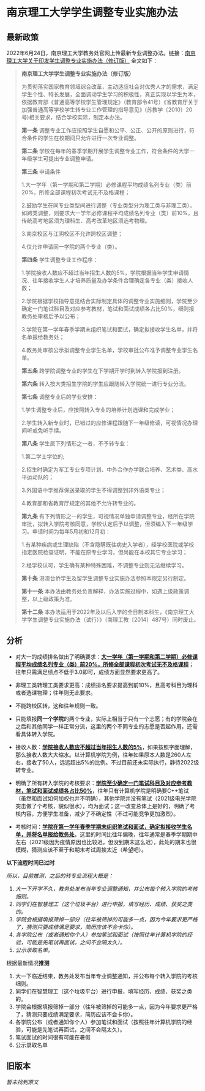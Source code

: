 # 南京理工大学学生调整专业实施办法

## 最新政策

2022年6月24日，南京理工大学教务处官网上传最新专业调整办法。链接：[南京理工大学关于印发学生调整专业实施办法（修订版）](https://jwc.njust.edu.cn/8e/c3/c1190a298691/page.htm)  全文如下：

>**南京理工大学学生调整专业实施办法（修订版）**
>
>
>
>为贯彻落实国家教育领域综合改革，主动适应社会对优秀人才的需求，满足学生个性、特长发展，全面调动学生学习的积极性，真正实现以学生为本，依据教育部《普通高等学校学生管理规定》（教育部令41号）《省教育厅关于加强普通高等学校学生转专业工作管理的指导意见》(苏教学〔2010〕20号)相关要求，结合学校实际，制定本办法。
>
>
>
>**第一条** 调整专业工作应按照学生自愿和公平、公正、公开的原则进行，符合条件的学生在校期间只允许进行一次专业调整。
>
>
>
>**第二条** 学校在每年的春季学期开展学生调整专业工作，符合条件的大学一年级学生可提出专业调整申请。
>
>
>
>**第三条** 申请条件
>
>1.大一学年（第一学期和第二学期）必修课程平均成绩名列专业（类）前20%，所修全部课程初次考试无不及格课程；
>
>2.鼓励学生在同专业类型间进行调整（专业类型分为理工类与非理工类）。如跨类调整，则要求大一学年必修课程平均成绩名列专业（类）前10%，且传统高考地区须为理科生、高考改革地区须选考物理。
>
>3.南京校区与江阴校区不允许跨校区调整；
>
>4.仅允许申请同一学院的两个专业（类）。
>
>
>
>**第四条** 学生调整专业工作程序：
>
>1.学院接收人数应不超过当年招生人数的5%，学院根据当年学生申请情况、往年接收学生人才培养质量及办学条件合理确定各专业（类）接收人数；
>
>2.学院根据学校指导意见结合实际制定具体的调整专业实施细则，学院至少确定一门笔试科目及对应参考教材，笔试和面试成绩各占比50%，细则报教务处审核后予以公布；
>
>3.学院在第一学年春季学期末组织笔试和面试，确定拟接收学生名单，并将名单报给教务处；
>
>4.教务处审核公示拟调整专业学生名单，学校审批公布准予调整专业学生名单。
>
>
>
>**第五条** 跨学院调整专业的学生在下学期开学时到转入学院报到注册。
>
>
>
>**第六条** 转入按大类招生学院的学生应跟随转入学院统一进行专业分流。
>
>
>
>**第七条** 调整专业后的学业安排：
>
>1.学生调整专业后，应按照转入专业的培养计划选课和完成学业；
>
>2.学生转入新专业时，已错过的应修课程跟随下一年级修读，可视情况办理间听或免听手续。
>
>
>
>**第八条** 学生属下列情形之一者，不予转专业：
>
>1.第二学士学位的;
>
>2.招生时确定为军工专业专项计划、中外合作办学联合培养、艺术类、高水平运动队的；
>
>3.外国语中学推荐保送录取的学生不得调整到非外语类专业；
>
>4.教育部和省教育厅规定的其他不允许转专业的。
>
>
>
>**第九条** 有下列情形之一的学生，可视情况单独申请调整专业，经所在学院审批，拟转入学院考核同意，学校认定后予以调整，但须编入下一年级学习。申请时间为每年5月初和12月初：
>
>1.有某种疾病或生理缺陷（不含隐瞒既往病史入学者），经学校医院或学校指定医院检查证明，不能在原专业学习，但尚能在本校其它专业学习；
>
>2.经学校认可，学生确有某种特殊困难，不调整专业则无法继续学习。
>
>
>
>**第十条** 港澳台侨学生及留学生调整专业实施办法参照本规定另行制定。
>
>
>
>**第十一条** 本办法由教务处负责解释，办法实施过程中，如遇上级政策调整，以上级政策为准。
>
>
>
>**第十二条** 本办法适用于2022年及以后入学的全日制本科生，《南京理工大学学生调整专业实施办法（试行）》（南理工教〔2014〕487号）同时废止。

## 分析

- 对大一的成绩排名做出了明确要求：**<u>大一学年（第一学期和第二学期）必修课程平均成绩名列专业（类）前20%，所修全部课程初次考试无不及格课程</u>**；往年只需满足绩点不低于3.0即可，成绩方面显然要求更高了。



- 非理工类转理工类要求更高：成绩排名要求提高到前10%，且高考科目为理科或者选课物理；往年则无此要求。



- 不能跨校区转，这和往年规则一致。



- 只能填报**同一个学院**的两个专业，实际上相当于只有一个志愿；有的学院会在之后和其他同学一样正常分流，这里的两个不同专业的志愿是否起作用，还需看具体转入学院。



- 接收人数：**<u>学院接收人数应不超过当年招生人数的5%</u>**，如果按照字面理解，那么接收人数大大缩水。以计算机学院为例，往年如果原本人数是260人左右，接收了50人，远远超出5%的比例。不过目前还未实际执行，静待2022级转专业。



- 明确了所有转入学院的考核要求：**<u>学院至少确定一门笔试科目及对应参考教材，笔试和面试成绩各占比50%</u>**，往年只有计算机学院是明确要C++笔试（虽然和面试如何加权也并不明确），其他学院并没有笔试（2021级电光学院突击做了个考核，貌似很水），均为面试；这一改变总体上是好的，明确了考核内容，方便学生准备，减少了不确定性（不过可能竞争更加激烈）。



- 考核时间：**<u>学院在第一学年春季学期末组织笔试和面试，确定拟接收学生名单，并将名单报给教务处</u>**，这里的时间比往年偏晚，往年通常是春季学期期中左右（2021级因为疫情原因也比较迟，但没到期末这么迟），此处的期末也很模糊，猜测应该不至于和期末考试周挨太近（希望吧）。



**以下流程时间已过时**

*所以，目前推测，之后的转专业流程大概是：*

1. *大一下开学不久，教务处发布当年专业调整通知，并公布每个转入学院的考核细则。*
2. *同学们在智慧理工（这个垃圾平台）进行申报，填写经历、成绩、获奖之类的。*
3. *学院会根据填报筛掉一部分（往年被筛掉的可能多一点，因为今年要求更严格了，猜测只要成绩满足要求，简历应该不会卡你）。*
4. *各学院公布（或者通知你个人）参加笔试和面试（按照往年计算机学院的经验，可能是先笔试再面试，之间不会隔太久）。*
5. *公示录取名单。*



根据最新情况**推测**

1. 大一下临近结束，教务处发布当年专业调整通知，并公布每个转入学院的考核细则。
2. 同学们在智慧理工（这个垃圾平台）进行申报，填写经历、成绩、获奖之类的。
3. 学院会根据填报筛掉一部分（往年被筛掉的可能多一点，因为今年要求更严格了，猜测只要成绩满足要求，简历应该不会卡你）。
4. 各学院公布（或者通知你个人）参加笔试和面试（按照往年计算机学院的经验，可能是先笔试再面试，之间不会隔太久）。
5. 笔试面试的时间很有可能在暑假
6. 公示录取名单



## 旧版本

*暂未找到原文*
